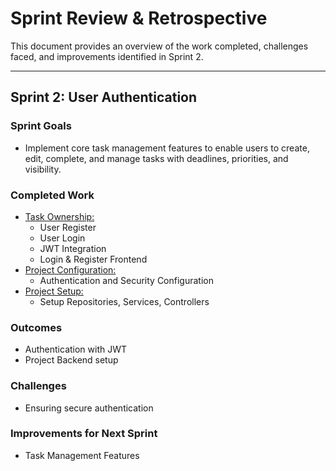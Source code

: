 # Sprint Review & Retrospective

This document provides an overview of the work completed, challenges faced, and improvements identified in Sprint 2.

---

## Sprint 2: User Authentication

### Sprint Goals
- Implement core task management features to enable users to create, edit, complete, and manage tasks with deadlines, priorities, and visibility.

### Completed Work
- [Task Ownership:](../../Epics/Task_Ownership/README.md)
  - User Register
  - User Login
  - JWT Integration
  - Login & Register Frontend 
- [Project Configuration:](../../Epics/Project_Configuration/README.md)
  - Authentication and Security Configuration
- [Project Setup:](../../Epics/Project_Setup/README.md)
  - Setup Repositories, Services, Controllers

### Outcomes
- Authentication with JWT
- Project Backend setup

### Challenges
- Ensuring secure authentication

### Improvements for Next Sprint
- Task Management Features